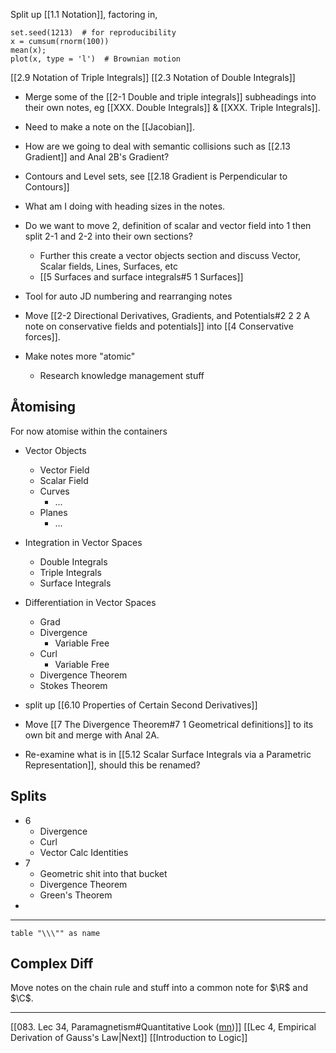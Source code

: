 Split up [[1.1 Notation]], factoring in,
	
```{r}
set.seed(1213)  # for reproducibility
x = cumsum(rnorm(100))
mean(x);
plot(x, type = 'l')  # Brownian motion
```

[[2.9 Notation of Triple Integrals]]
[[2.3 Notation of Double Integrals]]

- Merge some of the [[2-1 Double and triple integrals]] subheadings into their own notes, eg [[XXX. Double Integrals]] & [[XXX. Triple Integrals]].

- Need to make a note on the [[Jacobian]].

- How are we going to deal with semantic collisions such as [[2.13 Gradient]] and Anal 2B's Gradient?

- Contours and Level sets, see [[2.18 Gradient is Perpendicular to Contours]]

- What am I doing with heading sizes in the notes.


- Do we want to move 2, definition of scalar and vector field into 1 then split 2-1 and 2-2 into their own sections?
	- Further this create a vector objects section and discuss Vector, Scalar fields, Lines, Surfaces, etc
	- [[5 Surfaces and surface integrals#5 1 Surfaces]]

- Tool for auto JD numbering and rearranging notes


- Move [[2-2 Directional Derivatives, Gradients, and Potentials#2 2 2 A note on conservative fields and potentials]] into [[4 Conservative forces]].


- Make notes more "atomic"
	- Research knowledge management stuff

## Åtomising

For now atomise within the containers

- Vector Objects
	- Vector Field
	- Scalar Field
	- Curves
		- ...
	- Planes
		- ...
- Integration in Vector Spaces
	- Double Integrals
	- Triple Integrals
	- Surface Integrals
- Differentiation in Vector Spaces
	- Grad
	- Divergence
		- Variable Free
	- Curl
		- Variable Free
	- Divergence Theorem
	- Stokes Theorem


- split up [[6.10 Properties of Certain Second Derivatives]]


- Move [[7 The Divergence Theorem#7 1 Geometrical definitions]] to its own bit and merge with Anal 2A.

- Re-examine what is in [[5.12 Scalar Surface Integrals via a Parametric Representation]], should this be renamed?


## Splits
- 6
	- Divergence
	- Curl
	- Vector Calc Identities
- 7
	- Geometric shit into that bucket
	- Divergence Theorem
	- Green's Theorem
- 
[](2.5%20Chain%20Rule%20for%20Real%20Functions.md#%5Ez1mmi2l)

----

```dataview
table "\\\"" as name
```

## Complex Diff

Move notes on the chain rule and stuff into a common note for $\R$ and $\C$.

---

[[083. Lec 34, Paramagnetism#Quantitative Look ([mn](marginnote3app://note/91F7892A-963D-41D9-B86B-00AB9572B9DF))]]
[[Lec 4, Empirical Derivation of Gauss's Law|Next]]
[[Introduction to Logic]]